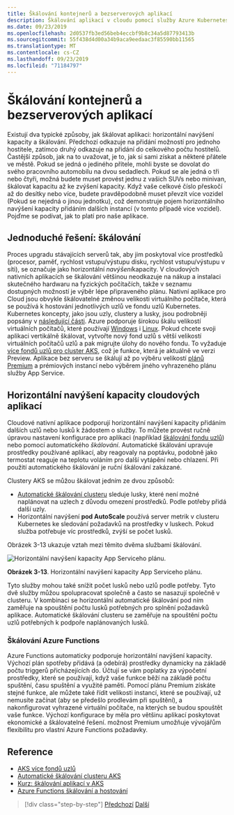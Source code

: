 ```yaml
---
title: Škálování kontejnerů a bezserverových aplikací
description: Škálování aplikací v cloudu pomocí služby Azure Kubernetes tak, aby splňovala požadavky uživatelů díky zvýšení počtu jednotlivých prostředků počítače nebo zvýšení počtu počítačů v clusteru aplikací.
ms.date: 09/23/2019
ms.openlocfilehash: 2d0537fb3ed56beb4eccbf9b8c34a5d87793413b
ms.sourcegitcommit: 55f438d4d00a34b9aca9eedaac3f85590bb11565
ms.translationtype: MT
ms.contentlocale: cs-CZ
ms.lasthandoff: 09/23/2019
ms.locfileid: "71184797"
---
```

# <a name="scaling-containers-and-serverless-applications"></a>Škálování kontejnerů a bezserverových aplikací

Existují dva typické způsoby, jak škálovat aplikaci: horizontální navýšení kapacity a škálování. Předchozí odkazuje na přidání možností pro jednoho hostitele, zatímco druhý odkazuje na přidání do celkového počtu hostitelů. Častější způsob, jak na to uvažovat, je to, jak si sami získat a některé přátele ve městě. Pokud se jedná o jediného přítele, mohli byste se dovolat do svého pracovního automobilu na dvou sedadlech. Pokud se ale jedná o tři nebo čtyři, možná budete muset provést jednu z vašich SUVs nebo minivan, škálovat kapacitu až ke zvýšení kapacity. Když vaše celkové číslo přeskočí až do desítky nebo více, budete pravděpodobně muset převzít více vozidel (Pokud se nejedná o jinou jednotku), což demonstruje pojem horizontálního navýšení kapacity přidáním dalších instancí (v tomto případě více vozidel). Pojďme se podívat, jak to platí pro naše aplikace.

## <a name="the-simple-solution-scaling-up"></a>Jednoduché řešení: škálování

Proces upgradu stávajících serverů tak, aby jim poskytoval více prostředků (procesor, paměť, rychlost vstupu/výstupu disku, rychlost vstupu/výstupu v síti), se označuje jako horizontální *navýšení*kapacity. V cloudových nativních aplikacích se škálování většinou neodkazuje na nákup a instalaci skutečného hardwaru na fyzických počítačích, takže v seznamu dostupných možností je výběr lépe připraveného plánu. Nativní aplikace pro Cloud jsou obvykle škálovatelné změnou velikosti virtuálního počítače, která se používá k hostování jednotlivých uzlů ve fondu uzlů Kubernetes. Kubernetes koncepty, jako jsou uzly, clustery a lusky, jsou podrobněji popsány v [následující části](leverage-containers-orchestrators.md). Azure podporuje širokou škálu velikostí virtuálních počítačů, které používají [Windows](https://docs.microsoft.com/azure/virtual-machines/windows/sizes?toc=%2fazure%2fvirtual-machines%2fwindows%2ftoc.json) i [Linux](https://docs.microsoft.com/azure/virtual-machines/linux/sizes). Pokud chcete svoji aplikaci vertikálně škálovat, vytvořte nový fond uzlů s větší velikostí virtuálních počítačů uzlů a pak migrujte úlohy do nového fondu. To vyžaduje [více fondů uzlů pro cluster AKS](https://docs.microsoft.com/azure/aks/use-multiple-node-pools), což je funkce, která je aktuálně ve verzi Preview. Aplikace bez serveru se škálují až po výběru velikostí [plánů Premium](https://docs.microsoft.com/azure/azure-functions/functions-scale) a prémiových instancí nebo výběrem jiného vyhrazeného plánu služby App Service.

## <a name="scaling-out-cloud-native-apps"></a>Horizontální navýšení kapacity cloudových aplikací

Cloudové nativní aplikace podporují horizontální navýšení kapacity přidáním dalších uzlů nebo lusků k žádostem o služby. To můžete provést ručně úpravou nastavení konfigurace pro aplikaci (například [škálování fondu uzlů](https://docs.microsoft.com/azure/aks/use-multiple-node-pools#scale-a-node-pool-manually)) nebo pomocí automatického *škálování*. Automatické škálování upravuje prostředky používané aplikací, aby reagovaly na poptávku, podobně jako termostat reaguje na teplotu voláním pro další vytápění nebo chlazení. Při použití automatického škálování je ruční škálování zakázané.

Clustery AKS se můžou škálovat jedním ze dvou způsobů:

- [Automatické škálování clusteru](https://docs.microsoft.com/azure/aks/cluster-autoscaler) sleduje lusky, které není možné naplánovat na uzlech z důvodu omezení prostředků. Podle potřeby přidá další uzly.
- Horizontální navýšení **pod AutoScale** používá server metrik v clusteru Kubernetes ke sledování požadavků na prostředky v luskech. Pokud služba potřebuje víc prostředků, zvýší se počet lusků.

Obrázek 3-13 ukazuje vztah mezi těmito dvěma službami škálování.

![Horizontální navýšení kapacity App Serviceho plánu.](./media/aks-cluster-autoscaler.png)

**Obrázek 3-13**. Horizontální navýšení kapacity App Serviceho plánu.

Tyto služby mohou také snížit počet lusků nebo uzlů podle potřeby. Tyto dvě služby můžou spolupracovat společně a často se nasazují společně v clusteru. V kombinaci se horizontální automatické škálování pod ním zaměřuje na spouštění počtu lusků potřebných pro splnění požadavků aplikace. Automatické škálování clusteru se zaměřuje na spouštění počtu uzlů potřebných k podpoře naplánovaných lusků.

### <a name="scaling-azure-functions"></a>Škálování Azure Functions

Azure Functions automaticky podporuje horizontální navýšení kapacity. Výchozí plán spotřeby přidává (a odebírá) prostředky dynamicky na základě počtu triggerů přicházejících do. Účtují se vám poplatky za výpočetní prostředky, které se používají, když vaše funkce běží na základě počtu spuštění, času spuštění a využité paměti. Pomocí plánu Premium získáte stejné funkce, ale můžete také řídit velikosti instancí, které se používají, už nemusíte začínat (aby se předešlo prodlevám při spuštění), a nakonfigurovat vyhrazené virtuální počítače, na kterých se budou spouštět vaše funkce. Výchozí konfigurace by měla pro většinu aplikací poskytovat ekonomické a škálovatelné řešení. možnost Premium umožňuje vývojářům flexibilitu pro vlastní Azure Functions požadavky.

## <a name="references"></a>Reference

- [AKS více fondů uzlů](https://docs.microsoft.com/azure/aks/use-multiple-node-pools)
- [Automatické škálování clusteru AKS](https://docs.microsoft.com/azure/aks/cluster-autoscaler)
- [Kurz: škálování aplikací v AKS](https://docs.microsoft.com/azure/aks/tutorial-kubernetes-scale)
- [Azure Functions škálování a hostování](https://docs.microsoft.com/azure/azure-functions/functions-scale)

>[!div class="step-by-step"]
>[Předchozí](deploy-containers-azure.md)
>[Další](other-deployment-options.md)

